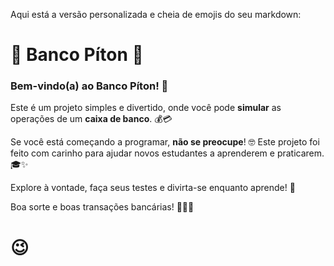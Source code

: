 Aqui está a versão personalizada e cheia de emojis do seu markdown:

# 🐍 Banco Píton 🏦

### Bem-vindo(a) ao **Banco Píton**! 🎉

Este é um projeto simples e divertido, onde você pode **simular** as operações de um **caixa de banco**. 💰💳

Se você está começando a programar, **não se preocupe**! 🤓 Este projeto foi feito com carinho para ajudar novos estudantes a aprenderem e praticarem. 🎓✨

Explore à vontade, faça seus testes e divirta-se enquanto aprende! 🚀

Boa sorte e boas transações bancárias! 🏦💵💸

# 😉
